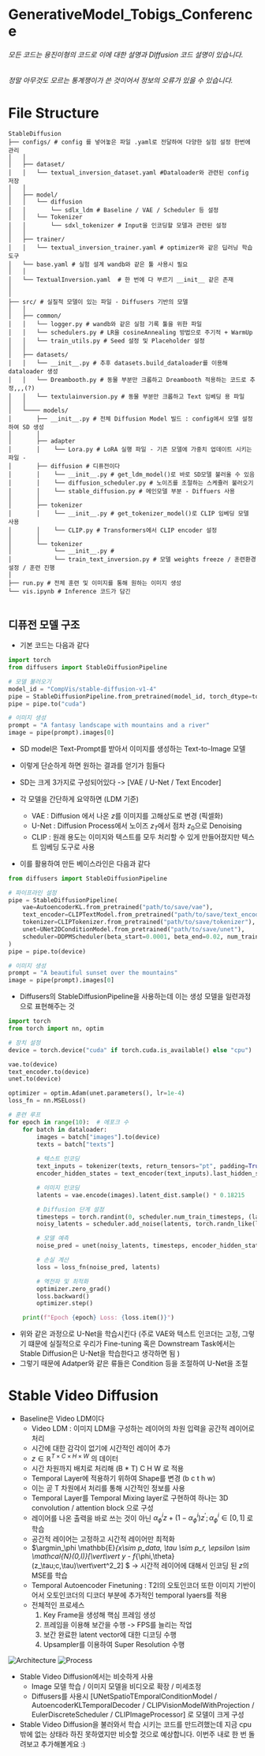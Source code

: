 # GenerativeModel_Tobigs_Conference
###### 모든 코드는 용진이형의 코드로 이에 대한 설명과 DIffusion 코드 설명이 있습니다.
###### 정말 아무것도 모르는 통계쟁이가 쓴 것이어서 정보의 오류가 있을 수 있습니다.

# File Structure

```
StableDiffusion
├── configs/ # config 를 넣어놓은 파일 .yaml로 전달하여 다양한 실험 설정 한번에 관리
│   │
│   ├── dataset/
│   │   └── textual_inversion_dataset.yaml #Dataloader와 관련된 config 저장
│   │
│   ├── model/
│   │   └── diffusion
│   │       └── sdlx_ldm # Baseline / VAE / Scheduler 등 설정
│   │   └── Tokenizer
│   │       └── sdxl_tokenizer # Input을 인코딩할 모델과 관련된 설정
│   │   
│   ├── trainer/
│   │   └── textual_inversion_trainer.yaml # optimizer와 같은 딥러닝 학습 도구
│   └── base.yaml # 실험 설계 wandb와 같은 툴 사용시 필요
│   │   
│   └── TextualInversion.yaml  # 한 번에 다 부르기 __init__ 같은 존재
│   
│   
├── src/ # 실질적 모델이 있는 파일 - Diffusers 기반의 모델
│   │   
│   ├── common/
│   │   └── logger.py # wandb와 같은 실험 기록 툴을 위한 파일 
│   │   └── schedulers.py # LR을 cosineAnnealing 방법으로 주기적 + WarmUp 
│   │   └── train_utils.py # Seed 설정 및 Placeholder 설정 
│   │ 
│   ├── datasets/
│   │   └── __init__.py # 추후 datasets.build_dataloader를 이용해 dataloader 생성
│   │   └── Dreambooth.py # 동물 부분만 크롭하고 Dreambooth 적용하는 코드로 추정,,,(?)
│   │   └── textulainversion.py # 동물 부분만 크롭하고 Text 임베딩 용 파일
│   │  
│   └──── models/
│       ├── __init__.py # 전체 Diffusion Model 빌드 : config에서 모델 설정하여 SD 생성
│       │
│       ├── adapter
│       │    └── Lora.py # LoRA 실행 파일 - 기존 모델에 가중치 업데이트 시키는 파일 - 
│       ├── diffusion # 디퓨전이다
│       │    └── __init__.py # get_ldm_model()로 바로 SD모델 불러올 수 있음
│       │    └── diffusion_scheduler.py # 노이즈를 조절하는 스케쥴러 불러오기 
│       │    └── stable_diffusion.py # 메인모델 부분 - Diffuers 사용
│       │
│       ├── tokenizer
│       │    └── __init__.py # get_tokenizer_model()로 CLIP 임베딩 모델 사용
│       │    └── CLIP.py # Transformers에서 CLIP encoder 설정
│       │
│       └── tokenizer
│            └── __init__.py # 
│            └── train_text_inversion.py # 모델 weights freeze / 훈련환경 설정 / 훈련 진행
│   
├── run.py # 전체 훈련 및 이미지를 통해 원하는 이미지 생성 
└── vis.ipynb # Inference 코드가 담긴


```



## 디퓨전 모델 구조
- 기본 코드는 다음과 같다
``` python
import torch
from diffusers import StableDiffusionPipeline

# 모델 불러오기
model_id = "CompVis/stable-diffusion-v1-4"
pipe = StableDiffusionPipeline.from_pretrained(model_id, torch_dtype=torch.float16)
pipe = pipe.to("cuda")  

# 이미지 생성
prompt = "A fantasy landscape with mountains and a river"
image = pipe(prompt).images[0]


```
- SD model은 Text-Prompt를 받아서 이미지를 생성하는 Text-to-Image 모델
- 이렇게 단순하게 하면 원하는 결과를 얻기가 힘들다
- SD는 크게 3가지로 구성되어있다 -> [VAE / U-Net / Text Encoder]
- 각 모델을 간단하게 요약하면 (LDM 기준)
    - VAE : Diffusion 에서 나온 $z$를 이미지를 고해상도로 변경 (픽셀화)
    - U-Net : Diffusion Process에서 노이즈 $z_T$에서 점차 $z_0$으로 Denoising
    - CLIP : 원래 용도는 이미지와 텍스트를 모두 처리할 수 있게 만들어졌지만 텍스트 임베딩 도구로 사용


- 이를 활용하여 만든 베이스라인은 다음과 같다
``` python
from diffusers import StableDiffusionPipeline

# 파이프라인 설정
pipe = StableDiffusionPipeline(
    vae=AutoencoderKL.from_pretrained("path/to/save/vae"),
    text_encoder=CLIPTextModel.from_pretrained("path/to/save/text_encoder"),
    tokenizer=CLIPTokenizer.from_pretrained("path/to/save/tokenizer"),
    unet=UNet2DConditionModel.from_pretrained("path/to/save/unet"),
    scheduler=DDPMScheduler(beta_start=0.0001, beta_end=0.02, num_train_timesteps=1000)
)
pipe = pipe.to(device)

# 이미지 생성
prompt = "A beautiful sunset over the mountains"
image = pipe(prompt).images[0]

```

- Diffusers의 StableDiffusionPipeline을 사용하는데 이는 생성 모델을 일련과정으로 표현해주는 것
``` python
import torch
from torch import nn, optim

# 장치 설정
device = torch.device("cuda" if torch.cuda.is_available() else "cpu")

vae.to(device)
text_encoder.to(device)
unet.to(device)

optimizer = optim.Adam(unet.parameters(), lr=1e-4)
loss_fn = nn.MSELoss()

# 훈련 루프
for epoch in range(10):  # 에포크 수
    for batch in dataloader:
        images = batch["images"].to(device)
        texts = batch["texts"]
        
        # 텍스트 인코딩
        text_inputs = tokenizer(texts, return_tensors="pt", padding=True, truncation=True).input_ids.to(device)
        encoder_hidden_states = text_encoder(text_inputs).last_hidden_state

        # 이미지 인코딩
        latents = vae.encode(images).latent_dist.sample() * 0.18215

        # Diffusion 단계 설정
        timesteps = torch.randint(0, scheduler.num_train_timesteps, (latents.shape[0],), device=device).long()
        noisy_latents = scheduler.add_noise(latents, torch.randn_like(latents), timesteps)

        # 모델 예측
        noise_pred = unet(noisy_latents, timesteps, encoder_hidden_states).sample

        # 손실 계산
        loss = loss_fn(noise_pred, latents)

        # 역전파 및 최적화
        optimizer.zero_grad()
        loss.backward()
        optimizer.step()

    print(f"Epoch {epoch} Loss: {loss.item()}")

```

- 위와 같은 과정으로 U-Net을 학습시킨다 (주로 VAE와 텍스트 인코더는 고정, 그렇기 떄문에 실질적으로 우리가 Fine-tuning 혹은 Downstream Task에서는 Stable Diffusion은 U-Net을 학습한다고 생각하면 됨 )
- 그렇기 때문에 Adatper와 같은 류들은 Condition 등을 조절하여 U-Net을 조절









# Stable Video Diffusion

- Baseline은 Video LDM이다
    - Video LDM : 이미지 LDM을 구성하는 레이어의 차원 입력을 공간적 레이어로 처리
    - 시간에 대한 감각이 없기에 시간적인 레이어 추가 
    - $z \in \mathbb{R}^{T \times C \times H \times W}$ 의 데이터
    - 시간 차원까지 배치로 처리해 (B * T) C H W 로 적용
    - Temporal Layer에 적용하기 위하여 Shape를 변경 (b c t h w)
    - 이는 곧 T 차원에서 처리를 통해 시간적인 정보를 사용
    - Temporal Layer를 Temporal Mixing layer로 구현하여 하나는 3D convolution / attention block 으로 구성
    - 레이어를 나온 출력을 바로 쓰는 것이 아닌 $\alpha^i_{\phi} z + (1- \alpha^i_{\phi})z^{'} ; \alpha^i_\phi \in [0,1]$ 로 학습
    - 공간적 레이어는 고정하고 시간적 레이어만 최적화
    - $\argmin_\phi \mathbb{E}_{x\sim p_data, \tau \sim p_r, \epsilon \sim \mathcal{N}(0,I)}[\vert\vert y - f_{\phi,\theta}(z_\tau;c,\tau)\vert\vert^2_2] $ -> 시간적 레이어에 대해서 인코딩 된 $z$의 MSE를 학습
    - Temporal Autoencoder Finetuning : T2I의 오토인코더 또한 이미지 기반이어서 오토인코더의 디코더 부분에 추가적인 temporal lyaers를 적용
    - 전체적인 프로세스 
        1. Key Frame을 생성해 핵심 프레임 생성
        2. 프레임을 이용해 보간을 수행 -> FPS를 늘리는 작업
        3. 보간 완료한 latent vector에 대한 디코딩 수행
        4. Upsampler를 이용하여 Super Resolution 수행
     
![Architecture](https://img1.daumcdn.net/thumb/R1280x0/?scode=mtistory2&fname=https%3A%2F%2Fblog.kakaocdn.net%2Fdn%2FbzQ1zN%2FbtsGKWIkky1%2FYoEnYpx1wkvkG5FNPKsSIk%2Fimg.png)
![Process](https://img1.daumcdn.net/thumb/R1280x0/?scode=mtistory2&fname=https%3A%2F%2Fblog.kakaocdn.net%2Fdn%2Flc7St%2FbtsGKuL6vYf%2Fk3qXKMWCPxYQ3OePyRK651%2Fimg.png)


- Stable Video Diffusion에서는 비슷하게 사용
    - Image 모델 학습 / 이미지 모델을 비디오로 확장 / 미세조정
    - Diffusers를 사용시 [UNetSpatioTEmporalConditionModel / AutoencoderKLTemporalDecoder / CLIPVisionModelWithProjection / EulerDiscreteScheduler / CLIPImageProcessor] 로 모델이 크게 구성
- Stable Video Diffusion을 불러와서 학습 시키는 코드를 만드려했는데 지금 cpu밖에 없는 상태라 하진 못하였지만 비슷할 것으로 예상합니다. 이번주 내로 한 번 돌려보고 추가해볼게요 :)
